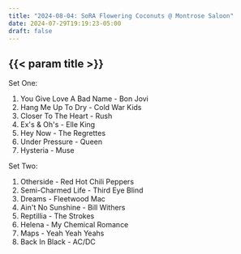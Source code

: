 ```yaml
---
title: "2024-08-04: SoRA Flowering Coconuts @ Montrose Saloon"
date: 2024-07-29T19:19:23-05:00
draft: false
---
```


## {{< param title >}}

Set One:
1. You Give Love A Bad Name - Bon Jovi
2. Hang Me Up To Dry - Cold War Kids
3. Closer To The Heart - Rush
4. Ex's & Oh's - Elle King
5. Hey Now - The Regrettes
6. Under Pressure - Queen
7. Hysteria - Muse

Set Two:
1. Otherside - Red Hot Chili Peppers
2. Semi-Charmed Life - Third Eye Blind
3. Dreams - Fleetwood Mac
4. Ain't No Sunshine - Bill Withers
5. Reptillia - The Strokes
6. Helena - My Chemical Romance
7. Maps - Yeah Yeah Yeahs
8. Back In Black - AC/DC
